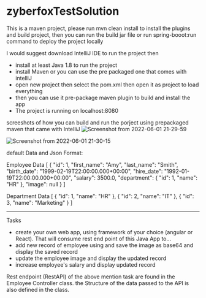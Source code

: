 # zyberfoxTestSolution
This is a maven project, please run mvn clean install  to install the plugins and build project, 
then you can run the build jar file or run spring-booot:run command to deploy the project locally

I would suggest download IntelliJ IDE to run the project then
  - install  at least Java 1.8 to run the project
  - install Maven or you can use the pre packaged one that comes with intelliJ
  - open new project then select the pom.xml then open it as project to load everything
  - then you can use it pre-package maven  plugin to build and install the app
  - The project is running on localhost:8080

 screeshots of how you can build and run the porject using prepackaged maven that came with IntelliJ
![Screenshot from 2022-06-01 21-29-59](https://user-images.githubusercontent.com/105210477/171491719-f8136217-8061-4470-9e63-dbc663cddb3b.png)

![Screenshot from 2022-06-01 21-30-15](https://user-images.githubusercontent.com/105210477/171491796-6b6c0f9b-1f48-4926-a49c-a2dc7dffc1bc.png)

default Data  and Json Format:

Employee Data
[
    {
        "id": 1,
        "first_name": "Amy",
        "last_name": "Smith",
        "birth_date": "1999-02-19T22:00:00.000+00:00",
        "hire_date": "1992-01-19T22:00:00.000+00:00",
        "salary": 3500.0,
        "department": {
            "id": 1,
            "name": "HR"
        },
        "image": null
    }
]

Department Data
[
    {
        "id": 1,
        "name": "HR"
    },
    {
        "id": 2,
        "name": "IT"
    },
    {
        "id": 3,
        "name": "Marketing"
    }
]

--------------------------------------------------------------------------------------------------
Tasks
 - create your own web app, using framework of your choice (angular or React). That will consume rest end point of this Java App to...
 - add new record of employee using and save the image as base64 and display the saved record
 - update the employee image and display the updated record
 - increase employee's salary and display updated record
 
 
 Rest endpoint (RestAPI) of the above mention task are found in the Employee Controller class. the Structure of the data passed to the API is also defined in the class.
  
